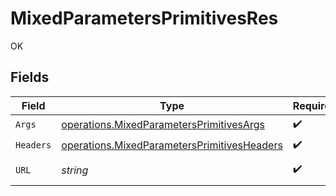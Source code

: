 # MixedParametersPrimitivesRes

OK


## Fields

| Field                                                                                                             | Type                                                                                                              | Required                                                                                                          | Description                                                                                                       | Example                                                                                                           |
| ----------------------------------------------------------------------------------------------------------------- | ----------------------------------------------------------------------------------------------------------------- | ----------------------------------------------------------------------------------------------------------------- | ----------------------------------------------------------------------------------------------------------------- | ----------------------------------------------------------------------------------------------------------------- |
| `Args`                                                                                                            | [operations.MixedParametersPrimitivesArgs](../../../pkg/models/operations/mixedparametersprimitivesargs.md)       | :heavy_check_mark:                                                                                                | N/A                                                                                                               |                                                                                                                   |
| `Headers`                                                                                                         | [operations.MixedParametersPrimitivesHeaders](../../../pkg/models/operations/mixedparametersprimitivesheaders.md) | :heavy_check_mark:                                                                                                | N/A                                                                                                               |                                                                                                                   |
| `URL`                                                                                                             | *string*                                                                                                          | :heavy_check_mark:                                                                                                | N/A                                                                                                               | http://localhost:35123/anything/mixedParams/path/pathValue?queryStringParam=queryValue                            |